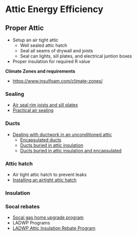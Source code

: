 # Attic Energy Efficiency

## Proper Attic 
  - Setup an air tight attic 
    - Well sealed attic hatch
    - Seal all seams of drywall and joists
    - Seal can lights, sill plates, and electrical juntion boxes
  - Proper insulation for required R value 

**Climate Zones and requirements**

- https://www.insulfoam.com/climate-zones/


### Sealing
- [Air seal rim joists and sill plates](https://www.greatstuff.dupont.com/how-to-air-seal-rim-joists-and-sill-plates.html)
- [Practical air sealing](https://www.jlconline.com/how-to/insulation/practical-air-sealing_o)


### Ducts
- [Dealing with ductwork in an unconditioned attic](https://www.greenbuildingadvisor.com/article/dealing-with-ductwork-in-an-unconditioned-attic)
  - [Encapsulated ducts](https://basc.pnnl.gov/resource-guides/encapsulated-ducts#quicktabs-guides=0) 
  - [Ducts buried in attic insulation](https://basc.pnnl.gov/resource-guides/ducts-buried-attic-insulation) 
  - [Ducts buried in attic insulation and encapsulated](https://basc.pnnl.gov/resource-guides/ducts-buried-attic-insulation-and-encapsulated#quicktabs-guides=0) 


### Attic hatch
  - Air tight attic hatch to prevent leaks 
  - [Installing an airtight attic hatch](https://www.greenbuildingadvisor.com/article/urban-rustic-installing-an-airtight-attic-hatch)


### Insulation


### Socal rebates

- [Socal gas home upgrade program](https://www.socalgas.com/save-money-and-energy/rebates-and-incentives/energy-upgrade-california) 
- LADWP Programs
- [LADWP Attic Insulation Rebate Program](https://www.ladwp.com/ladwp/faces/ladwp/residential/r-savemoney/r-sm-rebatesandprograms/r-sm-rp-airp?_adf.ctrl-state=jxpua9pfq_30&_afrLoop=693540897411827)
